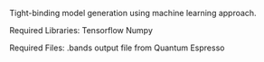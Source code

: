 Tight-binding model generation using machine learning approach.

Required Libraries:
Tensorflow
Numpy

Required Files:
.bands output file from Quantum Espresso